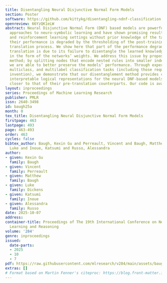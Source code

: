 ```yaml
---
title: Disentangling Neural Disjunctive Normal Form Models
section: Poster
software: https://github.com/kittykg/disentangling-ndnf-classification
openreview: 66YzQK1eLW
abstract: Neural Disjunctive Normal Form (DNF) based models are powerful and interpretable
  approaches to neuro-symbolic learning and have shown promising results in classification
  and reinforcement learning settings without prior knowledge of the tasks. However,
  their performance is degraded by the thresholding of the post-training symbolic
  translation process. We show here that part of the performance degradation during
  translation is due to its failure to disentangle the learned knowledge represented
  in the form of the networks’ weights. We address this issue by proposing a new disentanglement
  method; by splitting nodes that encode nested rules into smaller independent nodes,
  we are able to better preserve the models’ performance. Through experiments on binary,
  multiclass, and multilabel classification tasks (including those requiring predicate
  invention), we demonstrate that our disentanglement method provides compact and
  interpretable logical representations for the neural DNF-based models, with performance
  closer to that of their pre-translation counterparts. Our code is available at https://github.com/kittykg/disentangling-ndnf-classification.
layout: inproceedings
series: Proceedings of Machine Learning Research
publisher: PMLR
issn: 2640-3498
id: baugh25a
month: 0
tex_title: Disentangling Neural Disjunctive Normal Form Models
firstpage: 463
lastpage: 493
page: 463-493
order: 463
cycles: false
bibtex_author: Baugh, Kexin Gu and Perreault, Vincent and Baugh, Matthew and Dickens,
  Luke and Inoue, Katsumi and Russo, Alessandra
author:
- given: Kexin Gu
  family: Baugh
- given: Vincent
  family: Perreault
- given: Matthew
  family: Baugh
- given: Luke
  family: Dickens
- given: Katsumi
  family: Inoue
- given: Alessandra
  family: Russo
date: 2025-10-07
address:
container-title: Proceedings of The 19th International Conference on Neurosymbolic
  Learning and Reasoning
volume: '284'
genre: inproceedings
issued:
  date-parts:
  - 2025
  - 10
  - 7
pdf: https://raw.githubusercontent.com/mlresearch/v284/main/assets/baugh25a/baugh25a.pdf
extras: []
# Format based on Martin Fenner's citeproc: https://blog.front-matter.io/posts/citeproc-yaml-for-bibliographies/
---
```

